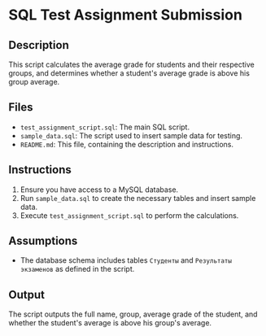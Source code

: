 # SQL Test Assignment Submission

## Description
This script calculates the average grade for students and their respective groups, and determines whether a student's average grade is above his group average.

## Files
- `test_assignment_script.sql`: The main SQL script.
- `sample_data.sql`: The script used to insert sample data for testing.
- `README.md`: This file, containing the description and instructions.

## Instructions
1. Ensure you have access to a MySQL database.
2. Run `sample_data.sql` to create the necessary tables and insert sample data.
3. Execute `test_assignment_script.sql` to perform the calculations.

## Assumptions
- The database schema includes tables `Студенты` and `Результаты экзаменов` as defined in the script.

## Output
The script outputs the full name, group, average grade of the student, and whether the student's average is above his group's average.
